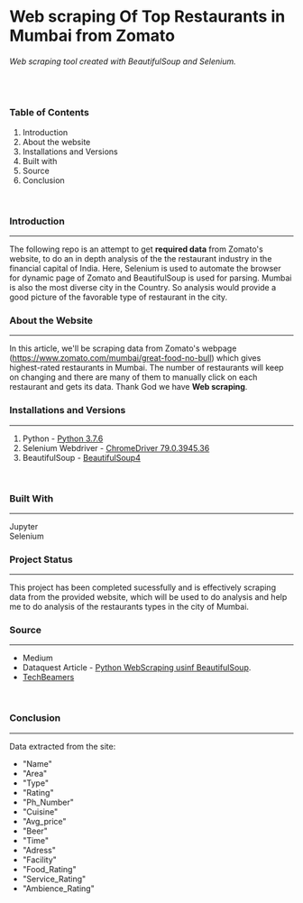 # Web scraping Of Top Restaurants in Mumbai from Zomato


######  Web scraping tool created with BeautifulSoup and Selenium.
<br>


### Table of Contents
1) Introduction
2) About the website
3) Installations and Versions
4) Built with
5) Source
6) Conclusion
<br>


### Introduction
---
The following repo is an attempt to get **required data** from Zomato's website, to do an in depth analysis of the the restaurant industry in the financial capital of India. Here, Selenium is used to automate the browser for dynamic page of Zomato and BeautifulSoup is used for parsing.
Mumbai is also the most diverse city in the Country.  So analysis would provide a good picture of the favorable type of restaurant in the city.
<br>


### About the Website
---
In this article, we'll be scraping data from Zomato's webpage (https://www.zomato.com/mumbai/great-food-no-bull) which gives highest-rated restaurants in Mumbai. The number of restaurants will keep on changing and there are many of them to manually click on each restaurant and gets its data. Thank God we have **Web scraping**.
<br>


### Installations and Versions
---
1. Python -  [Python 3.7.6](http://https://www.python.org/downloads/release/python-376/ "[Python 3.7.6]")
2. Selenium Webdriver - [ChromeDriver 79.0.3945.36](http://https://chromedriver.storage.googleapis.com/index.html?path=79.0.3945.36/ "chromedriver")
3. BeautifulSoup - [BeautifulSoup4](http://https://pypi.org/project/beautifulsoup4/ "BeautifulSoup4")
<br>


### Built With
---
Jupyter <br>
Selenium
<br>

### Project Status
---
This project has been completed sucessfully and is effectively scraping data from the provided website, which will be used to do analysis and help me to do analysis of the restaurants types in the city of Mumbai.
<br>

### Source
---
* Medium 
* Dataquest Article - [Python WebScraping usinf BeautifulSoup](http://https://www.dataquest.io/blog/web-scraping-tutorial-python/ "Python WebScraping usinf BeautifulSoup").
* [TechBeamers](http://https://www.techbeamers.com/switch-between-windows-selenium-python/ "TechBeamers")
<br>

### Conclusion
---
Data extracted  from the site:
* "Name"
* "Area"
* "Type"
* "Rating"
* "Ph_Number"
* "Cuisine"
* "Avg_price"
* "Beer"
* "Time"
* "Adress"
* "Facility"
* "Food_Rating"
* "Service_Rating"
* "Ambience_Rating"


